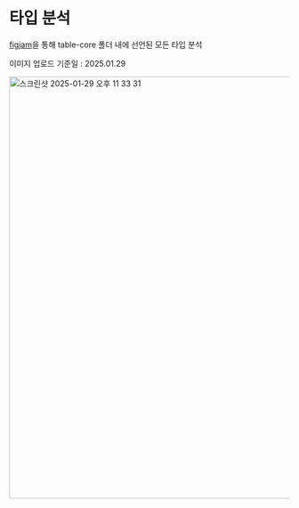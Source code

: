 # 타입 분석

[figjam](https://www.figma.com/board/0R4jnf1gv5yP8AsWMp7ACL/Untitled?node-id=0-1&t=ylFlYPbxjI7wgMOA-1)을 통해 table-core 폴더 내에 선언된 모든 타입 분석


이미지 업로드 기준일 : 2025.01.29

<img width="759" alt="스크린샷 2025-01-29 오후 11 33 31" src="https://github.com/user-attachments/assets/f9b35a3a-62e5-4800-8b9f-217926d616a8" />
